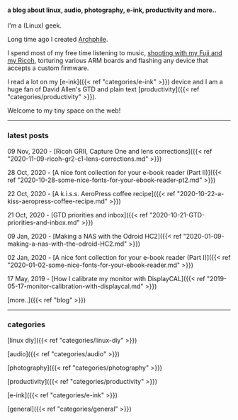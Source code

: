 #### a blog about linux, audio, photography, e-ink, productivity and more..


I'm a (Linux) geek.

Long time ago I created [Archphile](https://archphile.org).

I spend most of my free time listening to music, [shooting with my Fuji and my Ricoh](https://vlzetko.com), torturing various ARM boards and flashing any device that accepts a custom firmware.

I read a lot on my [e-ink]({{< ref "categories/e-ink" >}}) device and I am a huge fan of David Allen's GTD and plain text [productivity]({{< ref "categories/productivity" >}}).

Welcome to my tiny space on the web!

---

### latest posts

09 Nov, 2020 - [Ricoh GRII, Capture One and lens corrections]({{< ref "2020-11-09-ricoh-gr2-c1-lens-corrections.md" >}})

28 Oct, 2020 - [A nice font collection for your e-book reader (Part II)]({{< ref "2020-10-28-some-nice-fonts-for-your-ebook-reader-pt2.md" >}})

22 Oct, 2020 - [A k.i.s.s. AeroPress coffee recipe]({{< ref "2020-10-22-a-kiss-aeropress-coffee-recipe.md" >}})

21 Oct, 2020 - [GTD priorities and inbox]({{< ref "2020-10-21-GTD-priorities-and-inbox.md" >}})

09 Jan, 2020 - [Making a NAS with the Odroid HC2]({{< ref "2020-01-09-making-a-nas-with-the-odroid-HC2.md" >}})

02 Jan, 2020 - [A nice font collection for your e-book reader (Part I)]({{< ref "2020-01-02-some-nice-fonts-for-your-ebook-reader.md" >}})

17 May, 2019 - [How I calibrate my monitor with DisplayCAL]({{< ref "2019-05-17-monitor-calibration-with-displaycal.md" >}})

[more..]({{< ref "blog" >}})

---

### categories

[linux diy]({{< ref "categories/linux-diy" >}})

[audio]({{< ref "categories/audio" >}}) 

[photography]({{< ref "categories/photography" >}})

[productivity]({{< ref "categories/productivity" >}})

[e-ink]({{< ref "categories/e-ink" >}})

[general]({{< ref "categories/general" >}})